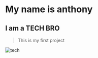 # My name is anthony
## I am a TECH BRO
> This is my first project

![tech](./img/cardano-blockchain-platform_23-2150411956.avif)